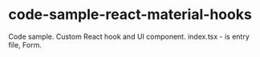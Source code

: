 # code-sample-react-material-hooks
Code sample. Custom React hook and UI component. index.tsx - is entry file, Form.
